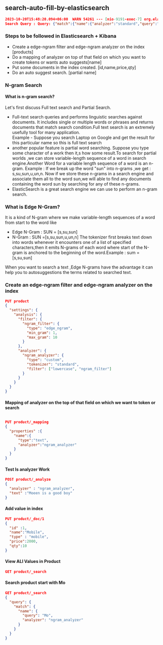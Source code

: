 ## search-auto-fill-by-elasticsearch

```json
2023-10-20T15:48:20.094+06:00  WARN 54261 --- [nio-9191-exec-7] org.elasticsearch.client.RestClient      : request [POST http://localhost:9200/product/_search?typed_keys=true] returned 1 warnings: [299 Elasticsearch-7.17.4-79878662c54c886ae89206c685d9f1051a9d6411 "Elasticsearch built-in security features are not enabled. Without authentication, your cluster could be accessible to anyone. See https://www.elastic.co/guide/en/elasticsearch/reference/7.17/security-minimal-setup.html to enable security."]
Search Query : Query: {"match":{"name":{"analyzer":"standard","query":"as"}}}
```
### Steps to be followed in Elasticsearch + Kibana 
* Create a edge-ngram filter and edge-ngram analyzer on the index [products]
* Do a mapping of analyzer on top of that field on which you want to create tokens or wants auto suggests[name]
* Put some documents in the index created. [id,name,price,qty]
* Do an auto suggest search. [partial name]


### N-gram Search 
#### What is n-gram search?
Let's first discuss Full text search and Partial Search.
* Full-text search queries and performs linguistic searches against documents. It includes single or multiple words or phrases and returns documents that match search condition.Full text search is an extremely usefully tool for many application. <br> Example - Suppose you search Laptop on Google and get the result for this particular name so this is full text search
* another popular feature is partial word searching. Suppose you type some character of a work then it,s how some result.To search for partial worlds ,we can store variable-length sequence of a word in search engine.Another Word for a variable length sequence of a word is an n-gram.
Example : If we break up the word "sun" into n-grams ,we get : s,su,sun,u,un,n. Now if we store these n-grams in a search engine and associate them all to the word sun,we will able to find any documents containing the word sun by searching for any of these n-grams.
* ElasticSearch is a great search engine we can use to perform an n-gram search.

### What is Edge N-Gram?
It is a kind of N-gram where we make variable-length sequences of a word from start to the word like  
* Edge N-Gram : SUN = [s,su,sun]
* N-Gram : SUN =[s,su,sun,u,un,n]
The tokenizer first breaks text down into words whenever it encounters one of a list of specified characters,then it emits N-grams of each word where start of the N-gram is anchored to the beginning of the word.Example : sum =[s,su,sun]

When you want to search a text ,Edge N-grams have the advantage it can help you to autosuggestions the terms related to searched text.

### Create an edge-ngram filter and edge-ngram analyzer on the index  
```json
PUT product
{
  "settings": {
    "analysis": {
      "filter": {
        "ngram_filter": {
          "type": "edge_ngram",
          "min_gram": 1,
          "max_gram": 10
        }
      },
      "analyzer": {
        "ngram_analyzer": {
          "type": "custom",
          "tokenizer": "standard",
          "filter": ["lowercase", "ngram_filter"]
        }
      }
    }
  }
}
```
#### Mapping of analyzer on the top of that field on which we want to token or search

```json

PUT product/_mapping
{
  "properties" :{
    "name":{
      "type":"text",
      "analyzer":"ngram_analyzer"
    }
  }
}
```
#### Test Is analyzer Work 
```json
POST product/_analyze
{
  "analyzer" : "ngram_analyzer",
  "text" :"Moeen is a good boy"
}
```
#### Add value in index 
```json
PUT product/_doc/1
{
  "id" :1,
  "name":"Mobile",
  "type" : "mobile",
  "price":2000,
  "qty":10
}
```
#### View ALl Values in Product
```json
GET product/_search
```
#### Search product start with Mo 
```json
GET product/_search 
{
  "query": {
    "match": {
      "name": {
        "query": "Mo",
        "analyzer": "ngram_analyzer"
      }
    }
  }
}

```



